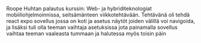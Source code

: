 Roope Huhtan  palautus kurssin: Web- ja hybriditeknologiat mobiiliohjelmoinnissa, seitsämänteen viikkotehtävään.
Tehtävänä oli tehdä react expo sovellus jossa on koti ja asetus näytöt joiden välillä voi navigoida, ja lisäksi tuli olla teeman vaihtaja asetuksissa jota painamalla sovellus vaihtaa teeman vaaleasta tummaan ja halutessa myös toisin päin
